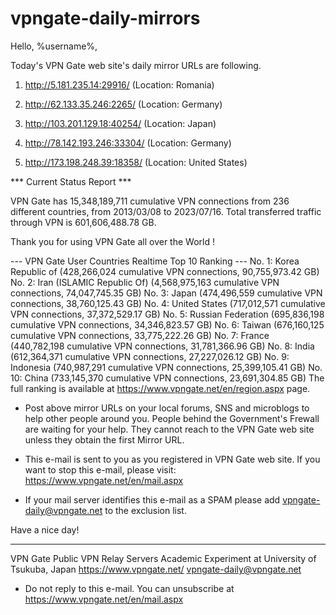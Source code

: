 # vpngate-daily-mirrors

Hello, %username%,

Today's VPN Gate web site's daily mirror URLs are following.

1. http://5.181.235.14:29916/
   (Location: Romania)

2. http://62.133.35.246:2265/
   (Location: Germany)

3. http://103.201.129.18:40254/
   (Location: Japan)

4. http://78.142.193.246:33304/
   (Location: Germany)

5. http://173.198.248.39:18358/
   (Location: United States)


*** Current Status Report ***

VPN Gate has 15,348,189,711 cumulative VPN connections from 236 different countries, from 2013/03/08 to 2023/07/16.
Total transferred traffic through VPN is 601,606,488.78 GB.

Thank you for using VPN Gate all over the World !


--- VPN Gate User Countries Realtime Top 10 Ranking ---
No. 1: Korea Republic of (428,266,024 cumulative VPN connections, 90,755,973.42 GB)
No. 2: Iran (ISLAMIC Republic Of) (4,568,975,163 cumulative VPN connections, 74,047,745.35 GB)
No. 3: Japan (474,496,559 cumulative VPN connections, 38,760,125.43 GB)
No. 4: United States (717,012,571 cumulative VPN connections, 37,372,529.17 GB)
No. 5: Russian Federation (695,836,198 cumulative VPN connections, 34,346,823.57 GB)
No. 6: Taiwan (676,160,125 cumulative VPN connections, 33,775,222.26 GB)
No. 7: France (440,782,198 cumulative VPN connections, 31,781,366.96 GB)
No. 8: India (612,364,371 cumulative VPN connections, 27,227,026.12 GB)
No. 9: Indonesia (740,987,291 cumulative VPN connections, 25,399,105.41 GB)
No. 10: China (733,145,370 cumulative VPN connections, 23,691,304.85 GB)
The full ranking is available at https://www.vpngate.net/en/region.aspx page.


* Post above mirror URLs on your local forums, SNS and microblogs
  to help other people around you.
  People behind the Government's Frewall are waiting for your help.
  They cannot reach to the VPN Gate web site
  unless they obtain the first Mirror URL.

* This e-mail is sent to you as you registered in VPN Gate web site.
  If you want to stop this e-mail, please visit:
  https://www.vpngate.net/en/mail.aspx

* If your mail server identifies this e-mail as a SPAM
  please add vpngate-daily@vpngate.net to the exclusion list.

Have a nice day!

------------------------------------------------------
VPN Gate Public VPN Relay Servers
Academic Experiment at University of Tsukuba, Japan
https://www.vpngate.net/
vpngate-daily@vpngate.net
* Do not reply to this e-mail.
  You can unsubscribe at https://www.vpngate.net/en/mail.aspx


